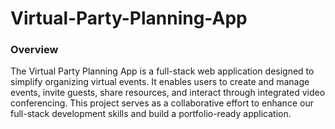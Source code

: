 # Virtual-Party-Planning-App

### **Overview**
The Virtual Party Planning App is a full-stack web application designed to simplify organizing virtual events. It enables users to create and manage events, invite guests, share resources, and interact through integrated video conferencing. This project serves as a collaborative effort to enhance our full-stack development skills and build a portfolio-ready application.
